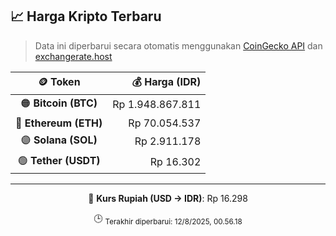 

<!-- HARGA_KRIPTO -->
## 📈 Harga Kripto Terbaru

> Data ini diperbarui secara otomatis menggunakan [CoinGecko API](https://www.coingecko.com/) dan [exchangerate.host](https://exchangerate.host/)

<div align="center">

| 🪙 Token | 💰 Harga (IDR) |
|:------:|---------------:|
| 🟠 **Bitcoin (BTC)**   | Rp 1.948.867.811 |
| 🔵 **Ethereum (ETH)**  | Rp 70.054.537 |
| 🟣 **Solana (SOL)**    | Rp 2.911.178 |
| 🟢 **Tether (USDT)**   | Rp 16.302 |

---

💱 **Kurs Rupiah (USD → IDR)**: Rp 16.298

🕒 <sub>Terakhir diperbarui: 12/8/2025, 00.56.18</sub>

</div>
<!-- /HARGA_KRIPTO -->